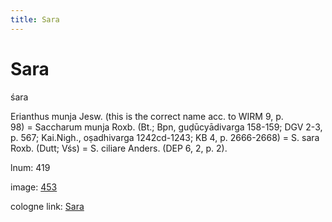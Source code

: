 ```yaml
---
title: Sara
---
```


# Sara

śara  <div n="P" />Erianthus munja Jesw. (this is the correct name acc. to WIRM 9, p. <div n="lb" />98) = Saccharum munja Roxb. (Bt.; Bpn, guḍūcyādivarga 158-159; DGV 2-3, <div n="lb" />p. 567; Kai.Nigh., oṣadhivarga 1242cd-1243; KB 4, p. 2666-2668) = S. sara <div n="lb" />Roxb. (Dutt; Vśs) = S. ciliare Anders. (DEP 6, 2, p. 2).

lnum: 419

image: [453](https://www.sanskrit-lexicon.uni-koeln.de/scans/csl-apidev/servepdf.php?dict=snp&page=453)

cologne link: [Sara](https://sanskrit-lexicon.uni-koeln.de/scans/csl-apidev/getword.php?dict=snp&key=Sara)

